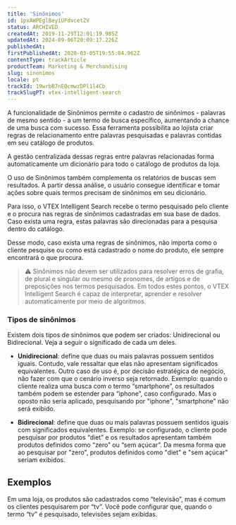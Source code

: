 ```yaml
---
title: 'Sinônimos'
id: 1pxAWPEglBey1UFdvcetZV
status: ARCHIVED
createdAt: 2019-11-29T12:01:19.985Z
updatedAt: 2024-09-06T20:09:17.226Z
publishedAt: 
firstPublishedAt: 2020-03-05T19:55:04.962Z
contentType: trackArticle
productTeam: Marketing & Merchandising
slug: sinonimos
locale: pt
trackId: 19wrbB7nEQcmwzDPl1l4Cb
trackSlugPT: vtex-intelligent-search
---
```


A funcionalidade de Sinônimos permite o cadastro de sinônimos - palavras de mesmo sentido - a um termo de busca específico, aumentando a chance de uma busca com sucesso. Essa ferramenta possibilita ao lojista criar regras de relacionamento entre palavras pesquisadas e palavras contidas em seu catálogo de produtos.

A gestão centralizada dessas regras entre palavras relacionadas forma automaticamente um dicionário para todo o catálogo de produtos da loja.

O uso de Sinônimos também complementa os relatórios de buscas sem resultados. A partir dessa análise, o usuário consegue identificar e tomar ações sobre quais termos precisam de sinônimos em seu dicionário.

Para isso, o VTEX Intelligent Search recebe o termo pesquisado pelo cliente e o procura nas regras de sinônimos cadastradas em sua base de dados. Caso exista uma regra, estas palavras são direcionadas para a pesquisa dentro do catálogo.

Desse modo, caso exista uma regras de sinônimos, não importa como o cliente pesquise ou como está cadastrado o nome do produto, ele sempre encontrará o que procura.

>⚠️ Sinônimos não devem ser utilizados para resolver erros de grafia, de plural e singular ou mesmo de pronomes, de artigos e de preposições  nos termos pesquisados. Em todos estes pontos, o VTEX Intelligent Search é capaz de interpretar, aprender e resolver automaticamente por meio de algoritmos.

### Tipos de sinônimos

Existem dois tipos de sinônimos que podem ser criados: Unidirecional ou Bidirecional. Veja a seguir o significado de cada um deles.

 - **Unidirecional**: define que duas ou mais palavras possuem sentidos iguais. Contudo, vale ressaltar que elas não apresentam significados equivalentes. 
Outro caso de uso é, por decisão estratégica de negócio, não fazer com que o cenário inverso seja retornado.
   Exemplo: quando o cliente realiza uma busca com o termo “smartphone”, os resultados também podem se estender para “iphone”, caso configurado. Mas o oposto não seria aplicado, pesquisando por "iphone", "smartphone" não será exibido. 

 - **Bidirecional**: define que duas ou mais palavras possuem sentidos iguais com significados equivalentes.
   Exemplo: se configurado, o cliente pode pesquisar por produtos “diet” e os resultados apresentam também produtos definidos como “zero” ou “sem açúcar”. Da mesma forma que ao pesquisar por "zero", produtos definidos como "diet" e "sem açúcar" seriam exibidos.

## Exemplos

Em uma loja, os produtos são cadastrados como “televisão”, mas é comum os clientes pesquisarem por “tv”. Você pode configurar que, quando o termo “tv” é pesquisado, televisões sejam exibidas.

